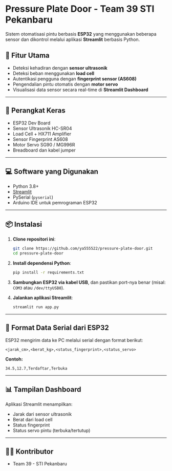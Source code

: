 
# Pressure Plate Door - Team 39 STI Pekanbaru

Sistem otomatisasi pintu berbasis **ESP32** yang menggunakan beberapa sensor dan dikontrol melalui aplikasi **Streamlit** berbasis Python.

## 🚪 Fitur Utama

- Deteksi kehadiran dengan **sensor ultrasonik**
- Deteksi beban menggunakan **load cell**
- Autentikasi pengguna dengan **fingerprint sensor (AS608)**
- Pengendalian pintu otomatis dengan **motor servo**
- Visualisasi data sensor secara real-time di **Streamlit Dashboard**

---

## 🧰 Perangkat Keras

- ESP32 Dev Board
- Sensor Ultrasonik HC-SR04
- Load Cell + HX711 Amplifier
- Sensor Fingerprint AS608
- Motor Servo SG90 / MG996R
- Breadboard dan kabel jumper

---

## 💻 Software yang Digunakan

- Python 3.8+
- [Streamlit](https://streamlit.io/)
- PySerial (`pyserial`)
- Arduino IDE untuk pemrograman ESP32

---

## 📦 Instalasi

1. **Clone repositori ini**:
   ```bash
   git clone https://github.com/ya555522/pressure-plate-door.git
   cd pressure-plate-door
   ```

2. **Install dependensi Python**:
   ```bash
   pip install -r requirements.txt
   ```

3. **Sambungkan ESP32 via kabel USB**, dan pastikan port-nya benar (misal: `COM3` atau `/dev/ttyUSB0`).

4. **Jalankan aplikasi Streamlit**:
   ```bash
   streamlit run app.py
   ```

---

## 🔄 Format Data Serial dari ESP32

ESP32 mengirim data ke PC melalui serial dengan format berikut:

```
<jarak_cm>,<berat_kg>,<status_fingerprint>,<status_servo>
```

**Contoh:**
```
34.5,12.7,Terdaftar,Terbuka
```

---

## 📊 Tampilan Dashboard

Aplikasi Streamlit menampilkan:
- Jarak dari sensor ultrasonik
- Berat dari load cell
- Status fingerprint
- Status servo pintu (terbuka/tertutup)

---

## 👨‍💻 Kontributor

- Team 39 - STI Pekanbaru
